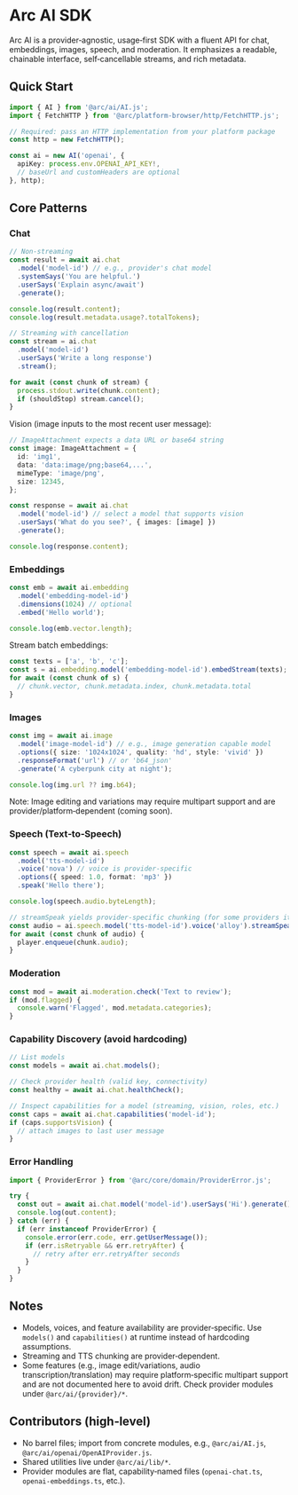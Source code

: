 # Arc AI SDK

Arc AI is a provider‑agnostic, usage‑first SDK with a fluent API for chat, embeddings, images, speech, and moderation. It emphasizes a readable, chainable interface, self‑cancellable streams, and rich metadata.

## Quick Start

```ts
import { AI } from '@arc/ai/AI.js';
import { FetchHTTP } from '@arc/platform-browser/http/FetchHTTP.js';

// Required: pass an HTTP implementation from your platform package
const http = new FetchHTTP();

const ai = new AI('openai', {
  apiKey: process.env.OPENAI_API_KEY!,
  // baseUrl and customHeaders are optional
}, http);
```

## Core Patterns

### Chat

```ts
// Non-streaming
const result = await ai.chat
  .model('model-id') // e.g., provider's chat model
  .systemSays('You are helpful.')
  .userSays('Explain async/await')
  .generate();

console.log(result.content);
console.log(result.metadata.usage?.totalTokens);

// Streaming with cancellation
const stream = ai.chat
  .model('model-id')
  .userSays('Write a long response')
  .stream();

for await (const chunk of stream) {
  process.stdout.write(chunk.content);
  if (shouldStop) stream.cancel();
}
```

Vision (image inputs to the most recent user message):

```ts
// ImageAttachment expects a data URL or base64 string
const image: ImageAttachment = {
  id: 'img1',
  data: 'data:image/png;base64,...',
  mimeType: 'image/png',
  size: 12345,
};

const response = await ai.chat
  .model('model-id') // select a model that supports vision
  .userSays('What do you see?', { images: [image] })
  .generate();

console.log(response.content);
```

### Embeddings

```ts
const emb = await ai.embedding
  .model('embedding-model-id')
  .dimensions(1024) // optional
  .embed('Hello world');

console.log(emb.vector.length);
```

Stream batch embeddings:

```ts
const texts = ['a', 'b', 'c'];
const s = ai.embedding.model('embedding-model-id').embedStream(texts);
for await (const chunk of s) {
  // chunk.vector, chunk.metadata.index, chunk.metadata.total
}
```

### Images

```ts
const img = await ai.image
  .model('image-model-id') // e.g., image generation capable model
  .options({ size: '1024x1024', quality: 'hd', style: 'vivid' })
  .responseFormat('url') // or 'b64_json'
  .generate('A cyberpunk city at night');

console.log(img.url ?? img.b64);
```

Note: Image editing and variations may require multipart support and are provider/platform‑dependent (coming soon).

### Speech (Text‑to‑Speech)

```ts
const speech = await ai.speech
  .model('tts-model-id')
  .voice('nova') // voice is provider-specific
  .options({ speed: 1.0, format: 'mp3' })
  .speak('Hello there');

console.log(speech.audio.byteLength);

// streamSpeak yields provider-specific chunking (for some providers it may be a single chunk)
const audio = ai.speech.model('tts-model-id').voice('alloy').streamSpeak(longText);
for await (const chunk of audio) {
  player.enqueue(chunk.audio);
}
```

### Moderation

```ts
const mod = await ai.moderation.check('Text to review');
if (mod.flagged) {
  console.warn('Flagged', mod.metadata.categories);
}
```

### Capability Discovery (avoid hardcoding)

```ts
// List models
const models = await ai.chat.models();

// Check provider health (valid key, connectivity)
const healthy = await ai.chat.healthCheck();

// Inspect capabilities for a model (streaming, vision, roles, etc.)
const caps = await ai.chat.capabilities('model-id');
if (caps.supportsVision) {
  // attach images to last user message
}
```

### Error Handling

```ts
import { ProviderError } from '@arc/core/domain/ProviderError.js';

try {
  const out = await ai.chat.model('model-id').userSays('Hi').generate();
  console.log(out.content);
} catch (err) {
  if (err instanceof ProviderError) {
    console.error(err.code, err.getUserMessage());
    if (err.isRetryable && err.retryAfter) {
      // retry after err.retryAfter seconds
    }
  }
}
```

## Notes

- Models, voices, and feature availability are provider‑specific. Use `models()` and `capabilities()` at runtime instead of hardcoding assumptions.
- Streaming and TTS chunking are provider‑dependent.
- Some features (e.g., image edit/variations, audio transcription/translation) may require platform‑specific multipart support and are not documented here to avoid drift. Check provider modules under `@arc/ai/{provider}/*`.

## Contributors (high‑level)

- No barrel files; import from concrete modules, e.g., `@arc/ai/AI.js`, `@arc/ai/openai/OpenAIProvider.js`.
- Shared utilities live under `@arc/ai/lib/*`.
- Provider modules are flat, capability‑named files (`openai-chat.ts`, `openai-embeddings.ts`, etc.).
